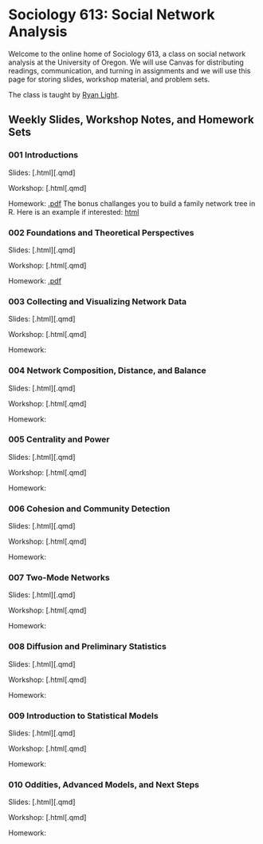 # Sociology 613: Social Network Analysis

Welcome to the online home of Sociology 613, a class on social network analysis at the University of Oregon. We will use Canvas for distributing readings, communication, and turning in assignments and we will use this page for storing slides, workshop material, and problem sets.

The class is taught by [Ryan Light](https://ryanlight.netlify.app/).

## Weekly Slides, Workshop Notes, and Homework Sets

### 001 Introductions

Slides: [.html][.qmd]

Workshop: [.html[.qmd]

Homework: [.pdf](https://github.com/lightsociologist/soc613spr2023/tree/main/homework/001hw/w1_homework_set.pdf) The bonus challanges you to build a family network tree in R. Here is an example if interested: [html](https://github.com/lightsociologist/soc613spr2023/tree/main/homework/001hw/example/family_tree.html) 


### 002 Foundations and Theoretical Perspectives

Slides: [.html][.qmd]

Workshop: [.html[.qmd]

Homework: [.pdf](https://github.com/lightsociologist/soc613spr2023/tree/main/homework/002hw/w2_homework_set.pdf) 

### 003 Collecting and Visualizing Network Data

Slides: [.html][.qmd]

Workshop: [.html[.qmd]

Homework:

### 004 Network Composition, Distance, and Balance

Slides: [.html][.qmd]

Workshop: [.html[.qmd]

Homework:

### 005 Centrality and Power

Slides: [.html][.qmd]

Workshop: [.html[.qmd]

Homework:

### 006 Cohesion and Community Detection

Slides: [.html][.qmd]

Workshop: [.html[.qmd]

Homework:

### 007 Two-Mode Networks

Slides: [.html][.qmd]

Workshop: [.html[.qmd]

Homework:

### 008 Diffusion and Preliminary Statistics

Slides: [.html][.qmd]

Workshop: [.html[.qmd]

Homework:

### 009 Introduction to Statistical Models

Slides: [.html][.qmd]

Workshop: [.html[.qmd]

Homework:

### 010 Oddities, Advanced Models, and Next Steps

Slides: [.html][.qmd]

Workshop: [.html[.qmd]

Homework:

